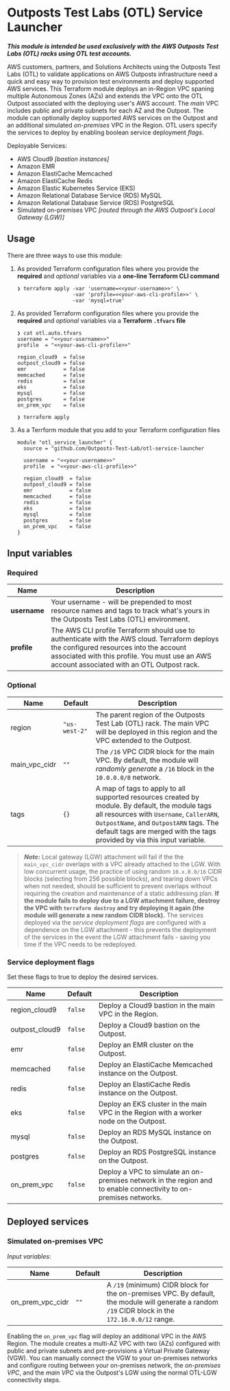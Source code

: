 # Outposts Test Labs (OTL) Service Launcher

***This module is intended be used exclusively with the AWS Outposts Test Labs (OTL) racks using OTL test accounts.***

AWS customers, partners, and Solutions Architects using the Outposts Test Labs (OTL) to validate applications on AWS Outposts infrastructure need a quick and easy way to provision test environments and deploy supported AWS services. This Terraform module deploys an in-Region VPC spaning multiple Autonomous Zones (AZs) and extends the VPC onto the OTL Outpost associated with the deploying user's AWS account. The *main* VPC includes public and private subnets for each AZ and the Outpost. The module can optionally deploy supported AWS services on the Outpost and an additional simulated *on-premises* VPC in the Region. OTL users specify the services to deploy by enabling boolean service deployment *flags*.

Deployable Services:

* AWS Cloud9 *[bastion instances]*
* Amazon EMR
* Amazon ElastiCache Memcached
* Amazon ElastiCache Redis
* Amazon Elastic Kubernetes Service (EKS)
* Amazon Relational Database Service (RDS) MySQL
* Amazon Relational Database Service (RDS) PostgreSQL
* Simulated on-premises VPC *[routed through the AWS Outpost's Local Gateway (LGW)]*

## Usage

There are three ways to use this module:

1. As provided Terraform configuration files where you provide the **required** and *optional* variables via a **one-line Terraform CLI command**

    ```shell
    ❯ terraform apply -var 'username=<<your-username>>' \
                      -var 'profile=<<your-aws-cli-profile>>' \
                      -var 'mysql=true'
    ```

2. As provided Terraform configuration files where you provide the **required** and *optional* variables via a **Terraform `.tfvars` file**

    ```shell
    ❯ cat otl.auto.tfvars
    username = "<<your-username>>"
    profile  = "<<your-aws-cli-profile>>"

    region_cloud9  = false
    outpost_cloud9 = false
    emr            = false
    memcached      = false
    redis          = false
    eks            = false
    mysql          = false
    postgres       = false
    on_prem_vpc    = false

    ❯ terraform apply
    ```

3. As a Terrform module that you add to your Terraform configuration files

    ```hcl
    module "otl_service_launcher" {
      source = "github.com/Outposts-Test-Lab/otl-service-launcher

      username = "<<your-username>>"
      profile  = "<<your-aws-cli-profile>>"

      region_cloud9  = false
      outpost_cloud9 = false
      emr            = false
      memcached      = false
      redis          = false
      eks            = false
      mysql          = false
      postgres       = false
      on_prem_vpc    = false
    }
    ```

## Input variables

### Required

| Name | Description |
| ---- | ----------- |
| **username** | Your username - will be prepended to most resource names and tags to track what's yours in the Outposts Test Labs (OTL) environment. |
| **profile** | The AWS CLI profile Terraform should use to authenticate with the AWS cloud. Terraform deploys the configured resources into the account associated with this profile. You must use an AWS account associated with an OTL Outpost rack. |

### Optional

| Name | Default | Description |
| ---- | ------- | ----------- |
| region | `"us-west-2"` | The parent region of the Outposts Test Lab (OTL) rack. The main VPC will be deployed in this region and the VPC extended to the Outpost. |
| main_vpc_cidr | `""` | The `/16` VPC CIDR block for the main VPC. By default, the module will *randomly generate* a `/16` block in the `10.0.0.0/8` network. |
| tags | `{}` | A map of tags to apply to all supported resources created by module. By default, the module tags all resources with `Username`, `CallerARN`, `OutpostName`, and `OutpostARN` tags. The default tags are merged with the tags provided by via this input variable. |

> ***Note:*** Local gateway (LGW) attachment will fail if the the `main_vpc_cidr` overlaps with a VPC already attached to the LGW. With low concurrent usage, the practice of using random `10.x.0.0/16` CIDR blocks (selecting from 256 possible blocks), and tearing down VPCs when not needed, should be sufficient to prevent overlaps without requiring the creation and maintenance of a static addressing plan. **If the module fails to deploy due to a LGW attachment failure, destroy the VPC with `terraform destroy` and try deploying it again (the module will generate a new random CIDR block).** The services deployed via the *service deployment flags* are configured with a dependence on the LGW attachment - this prevents the deployment of the services in the event the LGW attachment fails - saving you time if the VPC needs to be redeployed.

### Service deployment flags

Set these flags to true to deploy the desired services.

| Name | Default | Description |
| ---- | ------- | ----------- |
| region_cloud9 | `false` | Deploy a Cloud9 bastion in the main VPC in the Region. |
| outpost_cloud9 | `false` | Deploy a Cloud9 bastion on the Outpost. |
| emr | `false` | Deploy an EMR cluster on the Outpost. |
| memcached | `false` | Deploy an ElastiCache Memcached instance on the Outpost. |
| redis | `false` | Deploy an ElastiCache Redis instance on the Outpost. |
| eks | `false` | Deploy an EKS cluster in the main VPC in the Region with a worker node on the Outpost. |
| mysql | `false` | Deploy an RDS MySQL instance on the Outpost. |
| postgres | `false` | Deploy an RDS PostgreSQL instance on the Outpost. |
| on_prem_vpc | `false` | Deploy a VPC to simulate an on-premises network in the region and to enable connectivity to on-premises networks. |

## Deployed services

### Simulated on-premises VPC

*Input variables:*

| Name | Default | Description |
| ---- | ------- | ----------- |
| on_prem_vpc_cidr | `""` | A `/19` (minimum) CIDR block for the on-premises VPC. By default, the module will generate a random `/19` CIDR block in the `172.16.0.0/12` range. |

Enabling the `on_prem_vpc` flag will deploy an additional VPC in the AWS Region. The module creates a multi-AZ VPC with two (AZs) configured with public and private subnets and pre-provisions a Virtual Private Gateway (VGW). You can manually connect the VGW to your on-premises networks and configure routing between your on-premises network, the *on-premises VPC*, and the *main VPC* via the Outpost's LGW using the normal OTL-LGW connectivity steps.
